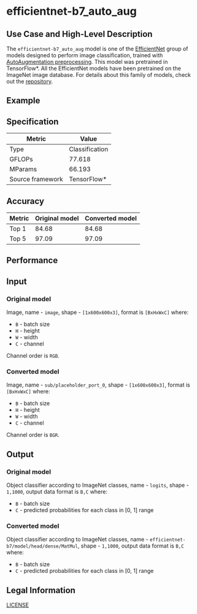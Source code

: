 # efficientnet-b7_auto_aug

## Use Case and High-Level Description

The `efficientnet-b7_auto_aug` model is one of the [EfficientNet](https://arxiv.org/abs/1905.11946)
group of models designed to perform image classification, trained with
[AutoAugmentation preprocessing](https://arxiv.org/abs/1805.09501).
This model was pretrained in TensorFlow\*.
All the EfficientNet models have been pretrained on the ImageNet image database.
For details about this family of models, check out the [repository](https://github.com/tensorflow/tpu/tree/master/models/official/efficientnet).

## Example

## Specification

| Metric            | Value         |
|-------------------|---------------|
| Type              | Classification|
| GFLOPs            | 77.618        |
| MParams           | 66.193        |
| Source framework  | TensorFlow\*  |

## Accuracy

| Metric | Original model | Converted model |
| ------ | -------------- | --------------- |
| Top 1  | 84.68          | 84.68           |
| Top 5  | 97.09          | 97.09           | 

## Performance

## Input

### Original model

Image, name - `image`,  shape - `[1x600x600x3]`, format is `[BxHxWxC]` where:

- `B` - batch size
- `H` - height
- `W` - width
- `C` - channel

Channel order is `RGB`.

### Converted model

Image, name - `sub/placeholder_port_0`,  shape - `[1x600x600x3]`, format is `[BxHxWxC]` where:

- `B` - batch size
- `H` - height
- `W` - width
- `C` - channel

Channel order is `BGR`.

## Output

### Original model

Object classifier according to ImageNet classes, name - `logits`,  shape - `1,1000`, output data format is `B,C` where:

- `B` - batch size
- `C` - predicted probabilities for each class in  [0, 1] range

### Converted model

Object classifier according to ImageNet classes, name - `efficientnet-b7/model/head/dense/MatMul`,  shape - `1,1000`, output data format is `B,C` where:

- `B` - batch size
- `C` - predicted probabilities for each class in  [0, 1] range

## Legal Information

[LICENSE](https://raw.githubusercontent.com/tensorflow/tpu/master/LICENSE)